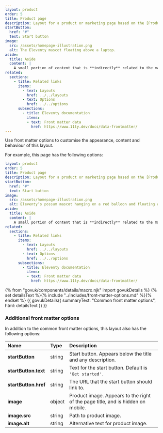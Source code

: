 ```yaml
---
layout: product
order: 5
title: Product page
description: Layout for a product or marketing page based on the [Product Page Example](https://github.com/alphagov/product-page-example).
startButton:
  href: "#"
  text: Start button
image:
  src: /assets/homepage-illustration.png
  alt: The Eleventy mascot floating above a laptop.
aside:
  title: Aside
  content: | 
    A small portion of content that is **indirectly** related to the main content.
related:
  sections:
    - title: Related links
      items:
        - text: Layouts
          href: ../../layouts
        - text: Options
          href: ../../options
      subsections:
        - title: Eleventy documentation
          items:
          - text: Front matter data
            href: https://www.11ty.dev/docs/data-frontmatter/
---
```

Use front matter options to customise the appearance, content and behaviour of this layout.

For example, this page has the following options:

```yaml
layout: product
order: 5
title: Product page
description: Layout for a product or marketing page based on the [Product Page Example](https://github.com/alphagov/product-page-example).
startButton:
  href: "#"
  text: Start button
image:
  src: /assets/homepage-illustration.png
  alt: Eleventy’s possum mascot hanging on a red balloon and floating above a laptop.
aside:
  title: Aside
  content: | 
    A small portion of content that is **indirectly** related to the main content.
related:
  sections:
    - title: Related links
      items:
        - text: Layouts
          href: ../../layouts
        - text: Options
          href: ../../options
      subsections:
        - title: Eleventy documentation
          items:
          - text: Front matter data
            href: https://www.11ty.dev/docs/data-frontmatter/
```

{% from "govuk/components/details/macro.njk" import govukDetails %}
{% set detailsText %}{% include "../includes/front-matter-options.md" %}{% endset %}
{{ govukDetails({
  summaryText: "Common front matter options",
  html: detailsText
}) }}

### Additional front matter options

In addition to the common front matter options, this layout also has the following options:

| Name | Type | Description |
| :--- | :--- | :---------- |
| **startButton** | string | Start button. Appears below the title and any description. |
| **startButton.text** | string | Text for the start button. Default is `'Get started'`. |
| **startButton.href** | string | The URL that the start button should link to. |
| **image** | object | Product image. Appears to the right of the page title, and is hidden on mobile. |
| **image.src** | string | Path to product image. |
| **image.alt** | string | Alternative text for product image. |
